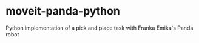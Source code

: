 # moveit-panda-python
Python implementation of a pick and place task with Franka Emika's Panda robot
